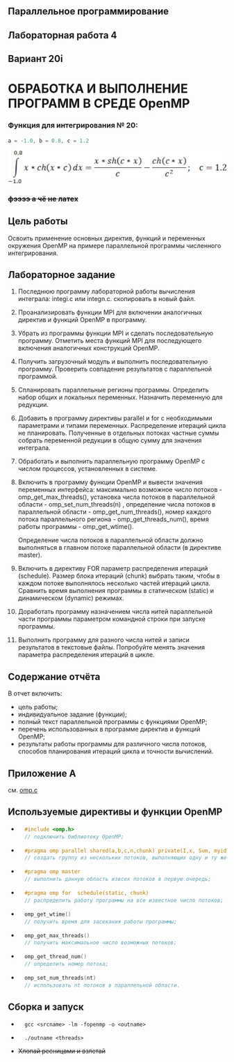## Параллельное программирование
## Лабораторная работа 4
## Вариант 20i

# ОБРАБОТКА И ВЫПОЛНЕНИЕ ПРОГРАММ В СРЕДЕ OpenMP

### Функция для интегрирования № 20:
```c
a = -1.0, b = 0.8, c = 1.2
```
![](src/ext/task20.png)
### ~~фээээ а чё не латех~~
## Цель работы
Освоить применение основных директив, функций и переменных окружения OpenMP на примере параллельной программы численного интегрирования.

## Лабораторное задание

1. Последнюю программу лабораторной работы вычисления интеграла: integi.c или integn.c. скопировать в новый файл.

2. Проанализировать функции MPI для включении аналогичных директив и функций OpenMP в программу.

3. Убрать из программы функции MPI  и сделать последовательную программу. Отметить места функций MPI для последующего включения аналогичных конструкций OpenMP.

4. Получить загрузочный модуль и выполнить последовательную программу. Проверить совпадение результатов с параллельной программой.

5. Спланировать параллельные регионы программы. Определить набор общих и локальных переменных. Назначить переменную для редукции.

6. Добавить в программу директивы parallel и for с необходимыми параметрами и типами переменных. Распределение итераций цикла не планировать. Полученные в отдельных потоках частные суммы собрать  переменной редукции в общую сумму для значения интеграла.

7. Обработать и выполнить параллельную программу OpenMP с числом процессов, установленных в системе.

8. Включить в программу функции OpenMP и вывести значения переменных        интерфейса:
    максимально возможное число потоков - omp_get_max_threads(),
    установка числа потоков в параллельной области - omp_set_num_threads(n) ,
    определение числа потоков в параллельной области - omp_get_num_threads(),
    номер каждого потока параллельного региона - omp_get_threads_num(),
    время работы программы - omp_get_wtime().

    Определение числа потоков в параллельной области должно выполняться в главном потоке параллельной области (в директиве master).

9. Включить в директиву FOR параметр распределения итераций (schedule). Размер блока итераций (chunk) выбрать таким, чтобы в каждом потоке выполнялось несколько частей итераций цикла. Сравнить время выполнения программы в статическом (static) и динамическом (dynamic) режимах.

10. Доработать программу назначением числа нитей параллельной части программы параметром командной строки при запуске программы.

11. Выполнить программу для разного числа нитей и записи результатов в текстовые файлы. Попробуйте менять значения параметра распределения итераций в цикле.

## Содержание отчёта 

В отчет включить:
*  цель работы;
*  индивидуальное задание (функции);
*  полный текст параллельной программы  с функциями OpenMP;
*  перечень использованных в программе директив и функций OpenMP;
*  результаты работы программы для различного числа потоков, способов планирования итераций цикла и точности вычислений. 


## Приложение А
см.
[omp.c](src/ext/omp.c)

## Используемые директивы и функции OpenMP

* ```c
    #include <omp.h> 
    // подключить библиотеку OpenMP;
* ```c
    #pragma omp parallel shared(a,b,c,n,chunk) private(I,x, Sum, myid) reduction(+:Gsum) 
    // создать группу из нескольких потоков, выполняющих одну и ту же операцию, храня в каждом потоке копию переменной Gsum;
* ```c
    #pragma omp master 
    // выполнить данную область извсех потоков в первую очередь;
* ```c
    #pragma omp for  schedule(static, chunk) 
    // распределить работу программы на все известное число потоков;
* ```c
    omp_get_wtime() 
    // получить время для засекания работы программы;
* ```c
    omp_get_max_threads() 
    // получить максимальное число возможных потоков;
* ```c
    omp_get_thread_num() 
    // определить номер потока;
* ```c
    omp_set_num_threads(nt) 
    // использовать nt потоков в параллельной области.

## Сборка и запуск
* ```shell
    gcc <srcname> -lm -fopenmp -o <outname>
* ```shell
    ./outname <threads>
* ~~Хлопай ресницами и взлетай~~



